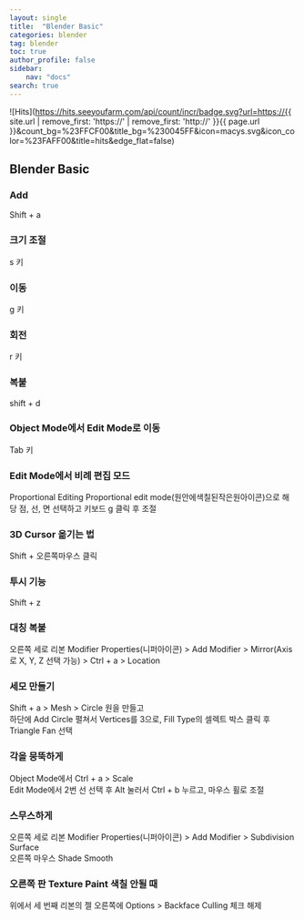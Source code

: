```yaml
---
layout: single
title:  "Blender Basic"
categories: blender
tag: blender
toc: true
author_profile: false
sidebar:
    nav: "docs"
search: true
---
```


![Hits](https://hits.seeyoufarm.com/api/count/incr/badge.svg?url=https://{{ site.url | remove_first: 'https://' | remove_first: 'http://' }}{{ page.url }}&count_bg=%23FFCF00&title_bg=%230045FF&icon=macys.svg&icon_color=%23FAFF00&title=hits&edge_flat=false)

## Blender Basic  

### Add  
Shift + a  

### 크기 조절  
s 키  

### 이동  
g 키  

### 회전  
r 키  

### 복붙  
shift + d  

### Object Mode에서 Edit Mode로 이동  
Tab 키  

### Edit Mode에서 비례 편집 모드  
Proportional Editing Proportional edit mode(원안에색칠된작은원아이콘)으로 해당 점, 선, 면 선택하고 키보드 g 클릭 후 조절  

### 3D Cursor 옮기는 법  
Shift + 오른쪽마우스 클릭  

### 투시 기능  
Shift + z  

### 대칭 복붙  
오른쪽 세로 리본 Modifier Properties(니퍼아이콘) > Add Modifier > Mirror(Axis로 X, Y, Z 선택 가능) > Ctrl + a > Location  

### 세모 만들기  
Shift + a > Mesh > Circle 원을 만들고  
하단에 Add Circle 펼쳐서 Vertices를 3으로, Fill Type의 셀렉트 박스 클릭 후 Triangle Fan 선택  

### 각을 뭉뚝하게  
Object Mode에서 Ctrl + a > Scale  
Edit Mode에서 2번 선 선택 후 Alt 눌러서 Ctrl + b 누르고, 마우스 휠로 조절  

### 스무스하게  
오른쪽 세로 리본 Modifier Properties(니퍼아이콘) > Add Modifier > Subdivision Surface  
오른쪽 마우스 Shade Smooth  

### 오른쪽 판 Texture Paint 색칠 안될 때  
위에서 세 번째 리본의 젤 오른쪽에 Options > Backface Culling 체크 해제  